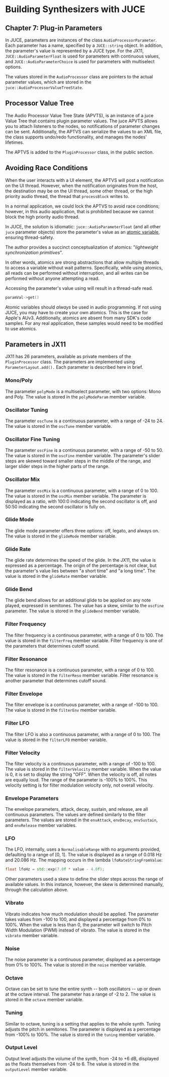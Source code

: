 # Building Synthesizers with JUCE

## Chapter 7: Plug-in Parameters

In JUCE, parameters are instances of the class `AudioProcessorParameter`. Each
parameter has a name, specified by a `JUCE::string` object. In addition, the
parameter's value is represented by a JUCE type. For the JX11,
`JUCE::AudioParameterFloat` is used for parameters with continuous values, and
`JUCE::AudioParameterChoice` is used for parameters with multiselect options.

The values stored in the `AudioProcessor` class are pointers to the actual
parameter values, which are stored in the `juce::AudioProcessorValueTreeState`.

## Processor Value Tree

The Audio Processor Value Tree State (APVTS), is an instance of a juce Value
Tree that contains plugin parameter values. The juce APVTS allows you to attach
listeners to the nodes, so notifications of parameter changes can be sent.
Additionally, the APTVS can serialize the values to an XML file, the class
supports undo/redo functionality, and manages the nodes' lifetimes.

The APTVS is added to the `PluginProcessor` class, in the public section.

## Avoiding Race Conditions

When the user interacts with a UI element, the APTVS will post a notification
on the UI thread. However, when the notification originates from the host,
the destination may be on the UI thread, some other thread, or the high
priority audio thread, the thread that `processBlock` writes to.

In a normal application, we could lock the APTVS to avoid race conditions;
however, in this audio application, that is prohibited because we cannot
block the high priority audio thread.

In JUCE, the solution is idiomatic: `juce::AudioParameterFloat` (and all other
`juce` parameter objects) store the parameter's value as an
[atomic variable](https://en.cppreference.com/w/cpp/atomic/atomic.html),
ensuring thread-safety.

The author provides a succinct conceptualization of atomics: "_lightweight
synchronization primitives_".

In other words, atomics are strong abstractions that allow multiple threads to
access a variable without wait patterns. Specifically, while using atomics, all
reads can be performed without interruption, and all writes can be performed
without anyone attempting a read.

Accessing the parameter's value using will result in a thread-safe read.

```cpp
paramVal->get()
```

Atomic variables should _always_ be used in audio programming. If not using
JUCE, you may have to create your own atomics. This is the case for Apple's
AUv3. Additionally, atomics are absent from many SDK's code samples. For any
real application, these samples would need to be modified to use atomics.

## Parameters in JX11

JX11 has 26 parameters, available as private members of the
`PluginProcessor` class. The parameters are implemented using
`ParameterLayout.add().` Each parameter is described here in brief.

### Mono/Poly

The parameter `polyMode` is a multiselect parameter, with two options: Mono and
Poly. The value is stored in the `polyModeParam` member variable.

### Oscillator Tuning

The parameter `oscTune` is a continuous parameter, with a range of -24 to 24.
The value is stored in the `oscTune` member variable.

### Oscillator Fine Tuning

The parameter `oscFine` is a continuous parameter, with a range of -50 to 50.
The value is stored in the `oscFine` member variable. The parameter's slider
steps are skewed toward smaller steps in the middle of the range, and larger
slider steps in the higher parts of the range.

### Oscillator Mix

The parameter `oscMix` is a continuous parameter, with a range of 0 to 100.
The value is stored in the `oscMix` member variable. The parameter is
displayed as a ratio, with 100:0 indicating the second oscillator is off, and
50:50 indicating the second oscillator is fully on.

### Glide Mode

The glide mode parameter offers three options: off, legato, and always on. The
value is stored in the `glideMode` member variable.

### Glide Rate

The glide rate determines the speed of the glide. In the JX11, the value is
expressed as a percentage. The origin of the percentage is not clear, but the
parameter's value lies between "a short time" and "a long time". The value is
stored in the `glideRate` member variable.

### Glide Bend

The glide bend allows for an additional glide to be applied on any note played,
expressed in semitones. The value has a skew, similar to the `oscFine` parameter.
The value is stored in the `glideBend` member variable.

### Filter Frequency

The filter frequency is a continuous parameter, with a range of 0 to 100. The
value is stored in the `filterFreq` member variable. Filter frequency is one of
the parameters that determines cutoff sound.

### Filter Resonance

The filter resonance is a continuous parameter, with a range of 0 to 100. The
value is stored in the `filterReso` member variable. Filter resonance is
another parameter that determines cutoff sound.

### Filter Envelope

The filter envelope is a continuous parameter, with a range of -100 to 100. The
value is stored in the `filterEnv` member variable.

### Filter LFO

The filter LFO is also a continuous parameter, with a range of 0 to 100. The
value is stored in the `filterLFO` member variable.

### Filter Velocity

The filter velocity is a continuous parameter, with a range of -100 to 100. The
value is stored in the `filterVelocity` member variable. When the value is 0,
it is set to display the string "OFF". When the velocity is off, all notes are
equally loud. The range of the parameter is -100% to 100%. This velocity
setting is for filter modulation velocity only, not overall velocity.

### Envelope Parameters

The envelope parameters, attack, decay, sustain, and release, are all
continuous parameters. The values are defined similarly to the filter
parameters. The values are stored in the `envAttack`, `envDecay`, `envSustain`,
and `envRelease` member variables.

### LFO

The LFO, internally, uses a `NormalisableRange` with no arguments provided,
defaulting to a range of [0, 1]. The value is displayed as a range of 0.018 Hz
and 20.086 Hz. The mapping occurs in the lambda `lfoRateStringFromValue`:

```cpp
float lfoHz = std::exp(7.0f * value - 4.0f);
```

Other parameters used a skew to define the slider steps across the range of
available values. In this instance, however, the skew is determined manually,
through the calculation above.

### Vibrato

Vibrato indicates how much modulation should be applied. The parameter takes
values from -100 to 100, and displayed a percentage from 0% to 100%. When the
value is less than 0, the parameter will switch to Pitch Width Modulation (PWM)
instead of vibrato. The value is stored in the `vibrato` member variable.

### Noise

The noise parameter is a continuous parameter, displayed as a percentage from
0% to 100%. The value is stored in the `noise` member variable.

### Octave

Octave can be set to tune the entire synth -- both oscillators -- up or down at
the octave interval. The parameter has a range of -2 to 2. The value is stored
in the `octave` member variable.

### Tuning

Similar to octave, tuning is a setting that applies to the whole synth. Tuning
adjusts the pitch in semitones. The parameter is displayed as a percentage from
-100% to 100%. The value is stored in the `tuning` member variable.

### Output Level

Output level adjusts the volume of the synth, from -24 to +6 dB, displayed as
the floats themselves from -24 to 6. The value is stored in the `outputLevel`
member variable.
